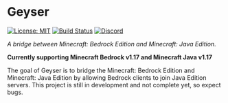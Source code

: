 # Geyser
[![License: MIT](https://img.shields.io/badge/license-MIT-blue.svg?label=License)](LICENSE)
[![Build Status](https://img.shields.io/jenkins/build?jobUrl=https%3A%2F%2Fci.nukkitx.com%2Fjob%2FGeyser%2Fjob%2Fmaster%2F&label=Build)](https://ci.nukkitx.com/job/Geyser/job/master/)
[![Discord](https://img.shields.io/discord/613163671870242838?color=cornflowerblue&label=Discord&logo=Discord&logoColor=white)](https://discord.geysermc.org)

_A bridge between Minecraft: Bedrock Edition and Minecraft: Java Edition._

**Currently supporting Minecraft Bedrock v1.17 and Minecraft Java v1.17**

The goal of Geyser is to bridge the Minecraft: Bedrock Edition and Minecraft: Java Edition by allowing Bedrock clients to join Java Edition servers. This project is still in development and not complete yet, so expect bugs.